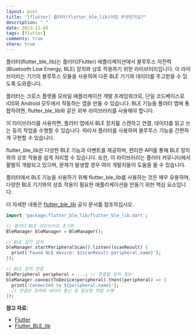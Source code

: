 ```yaml
---
layout: post
title: "[flutter] 플러터(flutter_ble_lib)이란 무엇인가요?"
description: " "
date: 2023-11-08
tags: [flutter]
comments: true
share: true
---
```


플러터(flutter_ble_lib)는 플러터(Flutter) 애플리케이션에서 블루투스 저전력(Bluetooth Low Energy, BLE) 장치와 상호 작용하기 위한 라이브러리입니다. 이 라이브러리는 기기의 블루투스 모듈을 사용하여 다른 BLE 기기와 데이터를 주고받을 수 있도록 도와줍니다.

플러터는 크로스 플랫폼 모바일 애플리케이션 개발 프레임워크로, 단일 코드베이스로 iOS와 Android 모두에서 작동하는 앱을 만들 수 있습니다. BLE 기능을 플러터 앱에 통합하려면, flutter_ble_lib와 같은 외부 라이브러리를 사용해야 합니다.

이 라이브러리를 사용하면, 플러터 앱에서 BLE 장치를 스캔하고 연결, 데이터를 읽고 쓰는 등의 작업을 수행할 수 있습니다. 따라서 플러터를 사용하여 블루투스 기능을 간편하게 구현할 수 있습니다.

flutter_ble_lib은 다양한 BLE 기능과 이벤트를 제공하며, 편리한 API를 통해 BLE 장치와의 상호 작용을 쉽게 처리할 수 있습니다. 또한, 이 라이브러리는 플러터 커뮤니티에서 활발히 개발되고 있으며, 문제가 발생할 경우 여러 개발자들이 도움을 줄 수 있습니다.

플러터에서 BLE 기능을 사용하기 위해 flutter_ble_lib를 사용하는 것은 매우 유용하며, 다양한 BLE 기기와의 상호 작용이 필요한 애플리케이션을 만들기 위한 핵심 요소입니다.

더 자세한 내용은 [flutter_ble_lib](https://pub.dev/packages/flutter_ble_lib) 공식 문서를 참조하십시오.

```dart
import 'package:flutter_ble_lib/flutter_ble_lib.dart';

// 플러터 BLE 라이브러리 초기화
BleManager bleManager = BleManager();

// BLE 장치 검색
bleManager.startPeripheralScan().listen((scanResult) {
  print('Found BLE device: ${scanResult.peripheral.name}');
});

// BLE 장치 연결
BlePeripheral peripheral = ...; // 연결할 장치 정보
bleManager.connectToDevice(peripheral).then((peripheral) => {
  print('Connected to ${peripheral.name}');
  // 연결된 장치와 데이터 통신 등 필요한 작업 수행
});
```

**참고 자료:**
- [Flutter](https://flutter.dev)
- [Flutter_BLE_lib](https://pub.dev/packages/flutter_ble_lib)